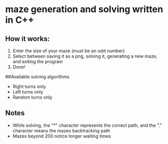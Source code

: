 # maze generation and solving written in C++

## How it works:
1. Enter the size of your maze (must be an odd number)
2. Select between saving it as a png, solving it, generating a new maze, and exiting the program
3. Done!

##Available solving algorithms
* Right turns only
* Left turns only
* Random turns only

## Notes
* While solving, the "*" character represents the correct path, and the "." character means the mazes backtracking path
* Mazes beyond 200 notice longer waiting times
